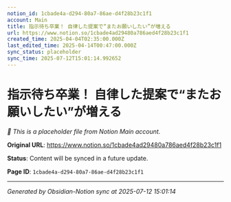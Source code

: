 ```yaml
---
notion_id: 1cbade4a-d294-80a7-86ae-d4f28b23c1f1
account: Main
title: 指示待ち卒業！ 自律した提案で“またお願いしたい”が増える
url: https://www.notion.so/1cbade4ad29480a786aed4f28b23c1f1
created_time: 2025-04-04T02:35:00.000Z
last_edited_time: 2025-04-14T00:47:00.000Z
sync_status: placeholder
sync_time: 2025-07-12T15:01:14.992652
---
```


# 指示待ち卒業！ 自律した提案で“またお願いしたい”が増える

*🔄 This is a placeholder file from Notion Main account.*

**Original URL**: https://www.notion.so/1cbade4ad29480a786aed4f28b23c1f1

**Status**: Content will be synced in a future update.

**Page ID**: `1cbade4a-d294-80a7-86ae-d4f28b23c1f1`

---

*Generated by Obsidian-Notion sync at 2025-07-12 15:01:14*
